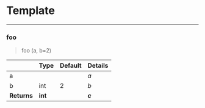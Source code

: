 # Template


<!-- WARNING: THIS FILE WAS AUTOGENERATED! DO NOT EDIT! -->

------------------------------------------------------------------------

### foo

>  foo (a, b=2)

<table>
<thead>
<tr>
<th></th>
<th><strong>Type</strong></th>
<th><strong>Default</strong></th>
<th><strong>Details</strong></th>
</tr>
</thead>
<tbody>
<tr>
<td>a</td>
<td></td>
<td></td>
<td><span class="math inline"><em>a</em></span></td>
</tr>
<tr>
<td>b</td>
<td>int</td>
<td>2</td>
<td><span class="math inline"><em>b</em></span></td>
</tr>
<tr>
<td><strong>Returns</strong></td>
<td><strong>int</strong></td>
<td></td>
<td><strong><span class="math inline"><em>c</em></span></strong></td>
</tr>
</tbody>
</table>
